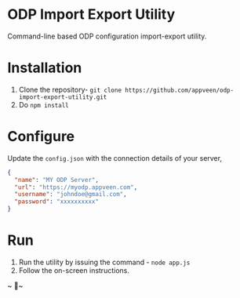 # ODP Import Export Utility
Command-line based ODP configuration import-export utility.

# Installation

1. Clone the repository- `git clone https://github.com/appveen/odp-import-export-utility.git`
2. Do `npm install`

# Configure

Update the `config.json` with the connection details of your server,

```json
{
  "name": "MY ODP Server",
  "url": "https://myodp.appveen.com",
  "username": "johndoe@gmail.com",
  "password": "xxxxxxxxxx"
}
```

# Run

1. Run the utility by issuing the command - `node app.js`
2. Follow the on-screen instructions.

~ 🍻~